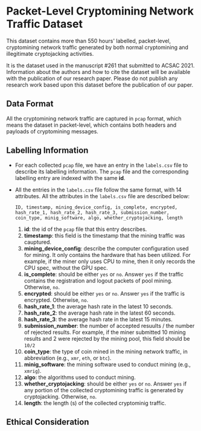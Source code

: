 # Packet-Level Cryptomining Network Traffic Dataset

This dataset contains more than 550 hours' labelled, packet-level, cryptomining network traffic generated by both normal cryptomining and illegitimate cryptojacking activities. 

It is the dataset used in the manuscript #261 that submitted to ACSAC 2021. Information about the authors and how to cite the dataset will be available with the publication of our research paper. Please do not publish any research work based upon this dataset before the publication of our paper.

## Data Format
All the cryptomining network traffic are captured in `pcap` format, which means the dataset in packet-level, which contains both headers and payloads of cryptomining messages.
## Labelling Information

- For each collected `pcap` file, we have an entry in the `labels.csv` file to describe its labelling information. The `pcap` file and the corresponding labelling entry are indexed with the same __id__.
- All the entries in the `labels.csv` file follow the same format, with 14 attributes. All the attributes in the `labels.csv` file are described below:
   
    ```
    ID, timestamp, mining_device_config, is_complete, encrypted, hash_rate_1, hash_rate_2, hash_rate_3, submission_number, coin_type, minig_software, algo, whether_cryptojacking, length
    ``` 
    1. __id__: the id of the `pcap` file that this entry describes.
    2. __timestamp__: this field is the timestamp that the mining traffic was cauptured.
    3. __mining_device_config__: describe the computer configuration used for mining. It only contains the hardware that has been utilized. For example, if the miner only uses CPU to mine, then it only records the CPU spec, without the GPU spec.
    4. __is_complete__: should be either `yes` or `no`. Answer `yes` if the traffic contains the registration and logout packets of pool mining. Otherwise, `no`.
    5. __encrypted__: should be either `yes` or `no`. Answer `yes` if the traffic is encrypted. Otherwise, `no`.
    6. __hash_rate_1__: the average hash rate in the latest 10 seconds.
    7. __hash_rate_2__: the average hash rate in the latest 60 seconds.
    8. __hash_rate_3__: the average hash rate in the latest 15 minutes.
    9.  __submission_number__: the number of accepted resuults / the number of rejected results. For example, if the miner submitted 10 mining results and 2 were rejected by the mining pool, this field should be `10/2`
    10. __coin_type__: the type of coin mined in the mining network traffic, in abbreviation (e.g., `xmr`, `eth`, or `btc`).
    11. __minig_software__: the mining software used to conduct mining (e.g., `xmrig`).
    12. __algo__: the algorithms used to conduct mining.
    13. __whether_cryptojacking__: should be either `yes` or `no`. Answer `yes` if any portion of the collected cryptomining traffic is generated by cryptojacking. Otherwise, `no`.
    14. __length__: the length (s) of the collected cryptominig traffic.

## Ethical Consideration